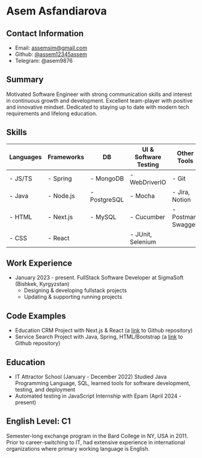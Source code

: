 <!DOCTYPE html>
<html lang="en">
<head>
  <meta charset="UTF-8">
</head>
<body>
  
# Asem Asfandiarova 

## Contact Information
- Email: assemsim@gmail.com
- Github: [@assem12345assem](https://github.com/assem12345assem/)
- Telegram: @asem9876

## Summary
Motivated Software Engineer with strong communication skills and interest in continuous growth and development. Excellent team-player with positive and innovative mindset. Dedicated to staying up to date with modern tech requirements and lifelong education.

## Skills
| Languages  | Frameworks | DB | UI & Software Testing | Other Tools |
| ----------- | ----------- |----------- |----------- |----------- |
| - JS/TS | - Spring | - MongoDB | - WebDriverIO | - Git |
| - Java | - Node.js | - PostgreSQL | - Mocha | - Jira, Notion |
| - HTML | - Next.js | - MySQL | - Cucumber | - Postman, Swagger |
| - CSS   | - React  |  | - JUnit, Selenium |



## Work Experience
- January 2023 - present. FullStack Software Developer at SigmaSoft (Bishkek, Kyrgyzstan)
  - Designing & developing fullstack projects
  - Updating & supporting running projects

## Code Examples
- Education CRM Project with Next.js & React (a [link](https://github.com/assem12345assem/nextJS-education-crm) to Github repository)
- Service Search Project with Java, Spring, HTML/Bootstrap (a [link](https://github.com/assem12345assem/ServiceSearch_TeamProject.git) to Github repository)

## Education
- IT Attractor School (January - December 2022)
  Studied Java Programming Language, SQL, learned tools for software development, testing, and deployment
- Automated testing in JavaScript Internship with Epam (April 2024 - present)

## English Level: C1
Semester-long exchange program in the Bard College in NY, USA in 2011. Prior to career-switching to IT, had extensive experience in international organizations where primary working language is English.
</body>
</html>
